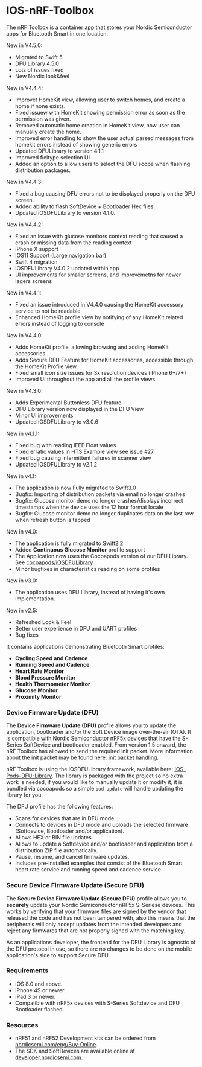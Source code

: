 # IOS-nRF-Toolbox

The nRF Toolbox is a container app that stores your Nordic Semiconductor apps for Bluetooth Smart in one location. 

New in V4.5.0:

* Migrated to Swift 5
* DFU Library 4.5.0
* Lots of issues fixed
* New Nordic look&feel

New in V4.4.4:

* Improvet HomeKit view, allowing user to switch homes, and create a home if none exists.
* Fixed issuew with HomeKit showing permission error as soon as the permission was given.
* Removed automatic home creation in HomeKit view, now user can manually create the home.
* Improved error handling to show the user actual parsed messages from homekit errors instead of showing generic errors
* Updated DFULibrary to version 4.1.1
* Improved fieltype selection UI
* Added an option to allow users to select the DFU scope when flashing distribution packages.

New in V4.4.3:

* Fixed a bug causing DFU errors not to be displayed properly on the DFU screen.
* Added ability to flash SoftDevice + Bootloader Hex files.
* Updated iOSDFULibrary to version 4.1.0.

New in V4.4.2:

* Fixed an issue with glucose monitors context reading that caused a crash or missing data from the reading context
* iPhone X support
* iOS11 Support (Large navigation bar)
* Swift 4 migration
* iOSDFULibrary V4.0.2 updated within app
* UI improvements for smaller screens, and improvemetns for newer lagers screens

New in V4.4.1:

* Fixed an issue introduced in V4.4.0 causing the HomeKit accessory service to not be readable
* Enhanced HomeKit profile view by notifying of any HomeKit related errors instead of logging to console

New in V4.4.0:

* Adds HomeKit profile, allowing browsing and adding HomeKit accessories.
* Adds Secure DFU Feature for HomeKit accessories, accessible through the HomeKit Profile view.
* Fixed small icon size issues for 3x resolution devices (iPhone 6+/7+)
* Improved UI throughout the app and all the profile views

New in V4.3.0:

* Adds Experimental Buttonless DFU feature
* DFU Library version now displayed in the DFU View
* Minor UI improvements
* Updated iOSDFULibrary to v3.0.6

New in v4.1.1:

* Fixed bug with reading IEEE Float values
* Fixed erratic values in HTS Example view see issue #27
* Fixed bug causing intermittent failures in scanner view
* Updated iOSDFULibrary to v2.1.2

New in v4.1:

* The application is now Fully migrated to Swift3.0
* Bugfix: Importing of distribution packets via email no longer crashes
* Bugfix: Glucose monitor demo no longer crashes/displays incorrect timestamps when the device uses the 12 hour format locale
* Bugfix: Glucose monitor demo no longer duplicates data on the last row when refresh button is tapped

New in v4.0:

* The application is fully migrated to Swift2.2
* Added **Continuous Glucose Monitor** profile support
* The Application now uses the Cocoapods version of our DFU Library. See [cocoapods/iOSDFULibrary](https://cocoapods.org/pods/iOSDFULibrary)
* Minor bugfixes in characteristics reading on some profiles

New in v3.0:

* The application uses DFU Library, instead of having it's own implementation.

New in v2.5:

* Refreshed Look & Feel
* Better user experience in DFU and UART profiles
* Bug fixes

It contains applications demonstrating Bluetooth Smart profiles: 

* **Cycling Speed and Cadence**
* **Running Speed and Cadence** 
* **Heart Rate Monitor**
* **Blood Pressure Monitor**
* **Health Thermometer Monitor** 
* **Glucose Monitor**
* **Proximity Monitor** 

### Device Firmware Update (DFU)

The **Device Firmware Update (DFU)** profile allows you to update the application, bootloader and/or the Soft Device image over-the-air (OTA). It is compatible with Nordic Semiconductor nRF5x devices that have the S-Series SoftDevice and bootloader enabled. From version 1.5 onward, the nRF Toolbox has allowed to send the required init packet. More information about the init packet may be found here: [init packet handling](https://github.com/NordicSemiconductor/nRF-Master-Control-Panel/tree/master/init%20packet%20handling).

nRF Toolbox is using the iOSDFULibrary framework, available here: [IOS-Pods-DFU-Library](https://github.com/NordicSemiconductor/IOS-Pods-DFU-Library). The library is packaged with the project so no extra work is needed, if you would like to manually update it or modify it, it is bundled via cocoapods so a simple `pod update` will handle updating the library for you. 

The DFU profile has the following features:
- Scans for devices that are in DFU mode.
- Connects to devices in DFU mode and uploads the selected firmware (Softdevice, Bootloader and/or application).
- Allows HEX or BIN file updates
- Allows to update a Softdevice and/or bootloader and application from a distribution ZIP file automatically.
- Pause, resume, and cancel firmware updates.
- Includes pre-installed examples that consist of the Bluetooth Smart heart rate service and running speed and cadence service.

### Secure Device Firmware Update (Secure DFU)

The **Secure Device Firmware Update (Secure DFU)** profile allows you to **securely** update your Nordic Semiconductor nRF5x S-Seriese devices.
This works by verifying that your firmware files are signed by the vendor that released the code and has not been tampered with, also this means that the peripherals will only accept updates from
the intended developers and reject any firmwares that are not properly signed with the matching key.

As an applications developer, the frontend for the DFU Library is agnostic of the DFU protocol in use, so there are no changes to be done on the mobile application's side to support Secure DFU. 

### Requirements

- iOS 8.0 and above.
- iPhone 4S or newer.
- iPad 3 or newer.
- Compatible with nRF5x devices with S-Series Softdevice and DFU Bootloader flashed.

### Resources

- nRF51 and nRF52 Development kits can be ordered from [nordicsemi.com/eng/Buy-Online](http://www.nordicsemi.com/eng/Buy-Online).
- The SDK and SoftDevices are available online at [developer.nordicsemi.com](http://developer.nordicsemi.com).
